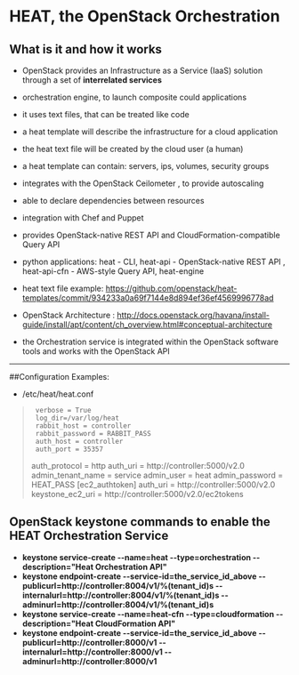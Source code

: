 # HEAT, the OpenStack Orchestration 

## What is it and how it works

 * OpenStack provides an Infrastructure as a Service (IaaS) solution through a set of **interrelated services**


 * orchestration engine, to launch composite could applications
 * it uses text files, that can be treated like code
 * a heat template will describe the infrastructure for a cloud application
 * the heat text file will be created by the cloud user (a human)
 * a heat template can contain: servers, ips, volumes, security groups
 * integrates with the OpenStack Ceilometer , to provide autoscaling
 * able to declare dependencies between resources 
 * integration with Chef and Puppet
 * provides OpenStack-native REST API and CloudFormation-compatible Query API
 * python applications: heat - CLI, heat-api - OpenStack-native REST API , heat-api-cfn - AWS-style Query API, heat-engine

 * heat text file example: https://github.com/openstack/heat-templates/commit/934233a0a69f7144e8d894ef36ef4569996778ad

 * OpenStack Architecture : http://docs.openstack.org/havana/install-guide/install/apt/content/ch_overview.html#conceptual-architecture
 * the Orchestration service is integrated within the OpenStack software tools and works with the OpenStack API

***

##Configuration Examples:

 * /etc/heat/heat.conf
 >      verbose = True
 >      log_dir=/var/log/heat
 >      rabbit_host = controller
 >      rabbit_password = RABBIT_PASS
 >      auth_host = controller
 >      auth_port = 35357
 >	auth_protocol = http
 >	auth_uri = http://controller:5000/v2.0
 >	admin_tenant_name = service
 > 	admin_user = heat
 >	admin_password = HEAT_PASS
 >	[ec2_authtoken]
 >	auth_uri = http://controller:5000/v2.0
 >	keystone_ec2_uri = http://controller:5000/v2.0/ec2tokens

## OpenStack keystone commands to enable the HEAT Orchestration Service

 * **keystone service-create --name=heat --type=orchestration --description="Heat Orchestration API"**
 * **keystone endpoint-create --service-id=the_service_id_above --publicurl=http://controller:8004/v1/%\(tenant_id\)s --internalurl=http://controller:8004/v1/%\(tenant_id\)s --adminurl=http://controller:8004/v1/%\(tenant_id\)s**
 * **keystone service-create --name=heat-cfn --type=cloudformation --description="Heat CloudFormation API"**
 * **keystone endpoint-create --service-id=the_service_id_above --publicurl=http://controller:8000/v1 --internalurl=http://controller:8000/v1 --adminurl=http://controller:8000/v1**


